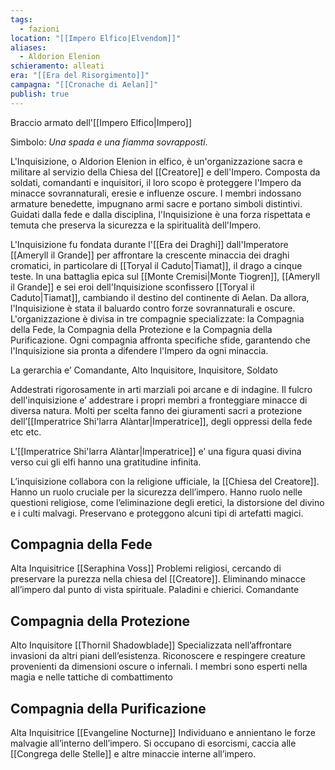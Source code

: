 ```yaml
---
tags:
  - fazioni
location: "[[Impero Elfico|Elvendom]]"
aliases:
  - Aldorion Elenion
schieramento: alleati
era: "[[Era del Risorgimento]]"
campagna: "[[Cronache di Aelan]]"
publish: true
---
```

Braccio armato dell'[[Impero Elfico|Impero]]

Simbolo: _Una spada e una fiamma sovrapposti_. 

L'Inquisizione, o Aldorion Elenion in elfico, è un'organizzazione sacra e militare al servizio della Chiesa del [[Creatore]] e dell'Impero. Composta da soldati, comandanti e inquisitori, il loro scopo è proteggere l'Impero da minacce sovrannaturali, eresie e influenze oscure. I membri indossano armature benedette, impugnano armi sacre e portano simboli distintivi. Guidati dalla fede e dalla disciplina, l'Inquisizione è una forza rispettata e temuta che preserva la sicurezza e la spiritualità dell'Impero.

L'Inquisizione fu fondata durante l'[[Era dei Draghi]] dall'Imperatore [[Ameryll il Grande]] per affrontare la crescente minaccia dei draghi cromatici, in particolare di [[Toryal il Caduto|Tiamat]], il drago a cinque teste. In una battaglia epica sul [[Monte Cremisi|Monte Tiogren]], [[Ameryll il Grande]] e sei eroi dell'Inquisizione sconfissero [[Toryal il Caduto|Tiamat]], cambiando il destino del continente di Aelan. Da allora, l'Inquisizione è stata il baluardo contro forze sovrannaturali e oscure. L'organizzazione è divisa in tre compagnie specializzate: la Compagnia della Fede, la Compagnia della Protezione e la Compagnia della Purificazione. Ogni compagnia affronta specifiche sfide, garantendo che l'Inquisizione sia pronta a difendere l'Impero da ogni minaccia.

La gerarchia e’ Comandante, Alto Inquisitore, Inquisitore, Soldato

Addestrati rigorosamente in arti marziali poi arcane e di indagine. Il fulcro dell'inquisizione e’ addestrare i propri membri a fronteggiare minacce di diversa natura. Molti per scelta fanno dei giuramenti sacri a protezione dell’[[Imperatrice Shi'larra Alàntar|Imperatrice]], degli oppressi della fede etc etc. 

L’[[Imperatrice Shi'larra Alàntar|Imperatrice]] e’ una figura quasi divina verso cui gli elfi hanno una gratitudine infinita.

L’inquisizione collabora con la religione ufficiale, la [[Chiesa del Creatore]]. Hanno un ruolo cruciale per la sicurezza dell’impero. Hanno ruolo nelle questioni religiose, come l’eliminazione degli eretici, la distorsione del divino e i culti malvagi. Preservano e proteggono alcuni tipi di artefatti magici.

## Compagnia della Fede
Alta Inquisitrice [[Seraphina Voss]] 
Problemi religiosi, cercando di preservare la purezza nella chiesa del [[Creatore]]. Eliminando minacce all’impero dal punto di vista spirituale. Paladini e chierici. Comandante
## Compagnia della Protezione
Alto Inquisitore [[Thornil Shadowblade]]
Specializzata nell’affrontare invasioni da altri piani dell’esistenza. Riconoscere e respingere creature provenienti da dimensioni oscure o infernali. I membri sono esperti nella magia e nelle tattiche di combattimento
## Compagnia della Purificazione
Alta Inquisitrice [[Evangeline Nocturne]]
Individuano e annientano le forze malvagie all’interno dell’impero. Si occupano di esorcismi, caccia alle [[Congrega delle Stelle]] e altre minaccie interne all’impero.
